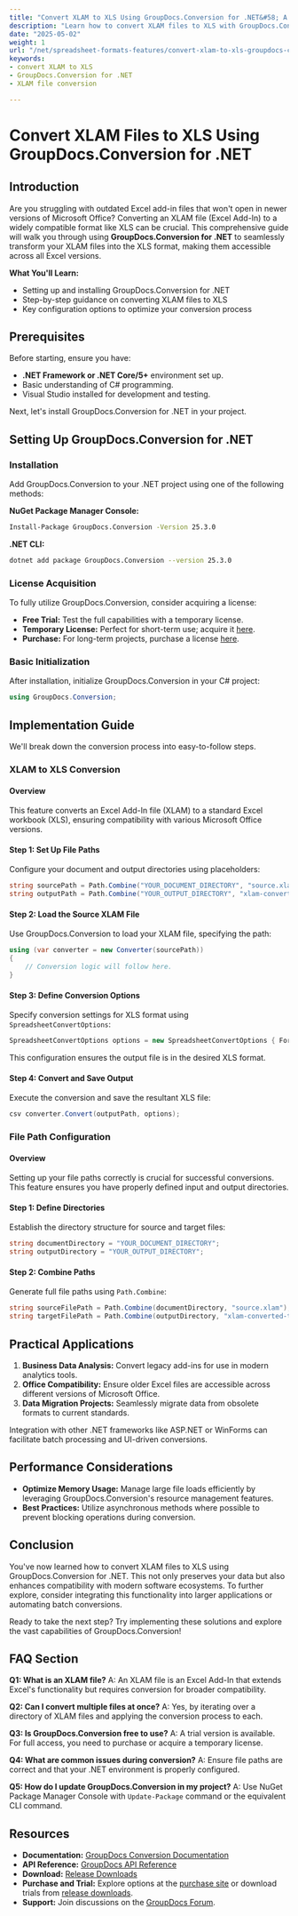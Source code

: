 ```yaml
---
title: "Convert XLAM to XLS Using GroupDocs.Conversion for .NET&#58; A Comprehensive Guide"
description: "Learn how to convert XLAM files to XLS with GroupDocs.Conversion for .NET. This guide covers setup, code implementation, and optimization tips."
date: "2025-05-02"
weight: 1
url: "/net/spreadsheet-formats-features/convert-xlam-to-xls-groupdocs-conversion-net/"
keywords:
- convert XLAM to XLS
- GroupDocs.Conversion for .NET
- XLAM file conversion

---
```



# Convert XLAM Files to XLS Using GroupDocs.Conversion for .NET

## Introduction

Are you struggling with outdated Excel add-in files that won't open in newer versions of Microsoft Office? Converting an XLAM file (Excel Add-In) to a widely compatible format like XLS can be crucial. This comprehensive guide will walk you through using **GroupDocs.Conversion for .NET** to seamlessly transform your XLAM files into the XLS format, making them accessible across all Excel versions.

**What You'll Learn:**
- Setting up and installing GroupDocs.Conversion for .NET
- Step-by-step guidance on converting XLAM files to XLS
- Key configuration options to optimize your conversion process

## Prerequisites

Before starting, ensure you have:
- **.NET Framework or .NET Core/5+** environment set up.
- Basic understanding of C# programming.
- Visual Studio installed for development and testing.

Next, let's install GroupDocs.Conversion for .NET in your project.

## Setting Up GroupDocs.Conversion for .NET

### Installation

Add GroupDocs.Conversion to your .NET project using one of the following methods:

**NuGet Package Manager Console:**
```bash
Install-Package GroupDocs.Conversion -Version 25.3.0
```

**.NET CLI:**
```bash
dotnet add package GroupDocs.Conversion --version 25.3.0
```

### License Acquisition

To fully utilize GroupDocs.Conversion, consider acquiring a license:
- **Free Trial:** Test the full capabilities with a temporary license.
- **Temporary License:** Perfect for short-term use; acquire it [here](https://purchase.groupdocs.com/temporary-license/).
- **Purchase:** For long-term projects, purchase a license [here](https://purchase.groupdocs.com/buy).

### Basic Initialization

After installation, initialize GroupDocs.Conversion in your C# project:

```csharp
using GroupDocs.Conversion;
```

## Implementation Guide

We'll break down the conversion process into easy-to-follow steps.

### XLAM to XLS Conversion

#### Overview

This feature converts an Excel Add-In file (XLAM) to a standard Excel workbook (XLS), ensuring compatibility with various Microsoft Office versions.

#### Step 1: Set Up File Paths

Configure your document and output directories using placeholders:

```csharp
string sourcePath = Path.Combine("YOUR_DOCUMENT_DIRECTORY", "source.xlam");
string outputPath = Path.Combine("YOUR_OUTPUT_DIRECTORY", "xlam-converted-to.xls");
```

#### Step 2: Load the Source XLAM File

Use GroupDocs.Conversion to load your XLAM file, specifying the path:

```csharp
using (var converter = new Converter(sourcePath))
{
    // Conversion logic will follow here.
}
```

#### Step 3: Define Conversion Options

Specify conversion settings for XLS format using `SpreadsheetConvertOptions`:

```csharp
SpreadsheetConvertOptions options = new SpreadsheetConvertOptions { Format = SpreadsheetFileType.Xls };
```

This configuration ensures the output file is in the desired XLS format.

#### Step 4: Convert and Save Output

Execute the conversion and save the resultant XLS file:

```csharp
csv converter.Convert(outputPath, options);
```

### File Path Configuration

#### Overview

Setting up your file paths correctly is crucial for successful conversions. This feature ensures you have properly defined input and output directories.

#### Step 1: Define Directories

Establish the directory structure for source and target files:

```csharp
string documentDirectory = "YOUR_DOCUMENT_DIRECTORY";
string outputDirectory = "YOUR_OUTPUT_DIRECTORY";
```

#### Step 2: Combine Paths

Generate full file paths using `Path.Combine`:

```csharp
string sourceFilePath = Path.Combine(documentDirectory, "source.xlam");
string targetFilePath = Path.Combine(outputDirectory, "xlam-converted-to.xls");
```

## Practical Applications

1. **Business Data Analysis:** Convert legacy add-ins for use in modern analytics tools.
2. **Office Compatibility:** Ensure older Excel files are accessible across different versions of Microsoft Office.
3. **Data Migration Projects:** Seamlessly migrate data from obsolete formats to current standards.

Integration with other .NET frameworks like ASP.NET or WinForms can facilitate batch processing and UI-driven conversions.

## Performance Considerations

- **Optimize Memory Usage:** Manage large file loads efficiently by leveraging GroupDocs.Conversion's resource management features.
- **Best Practices:** Utilize asynchronous methods where possible to prevent blocking operations during conversion.

## Conclusion

You've now learned how to convert XLAM files to XLS using GroupDocs.Conversion for .NET. This not only preserves your data but also enhances compatibility with modern software ecosystems. To further explore, consider integrating this functionality into larger applications or automating batch conversions.

Ready to take the next step? Try implementing these solutions and explore the vast capabilities of GroupDocs.Conversion!

## FAQ Section

**Q1: What is an XLAM file?**
A: An XLAM file is an Excel Add-In that extends Excel's functionality but requires conversion for broader compatibility.

**Q2: Can I convert multiple files at once?**
A: Yes, by iterating over a directory of XLAM files and applying the conversion process to each.

**Q3: Is GroupDocs.Conversion free to use?**
A: A trial version is available. For full access, you need to purchase or acquire a temporary license.

**Q4: What are common issues during conversion?**
A: Ensure file paths are correct and that your .NET environment is properly configured.

**Q5: How do I update GroupDocs.Conversion in my project?**
A: Use NuGet Package Manager Console with `Update-Package` command or the equivalent CLI command.

## Resources

- **Documentation:** [GroupDocs Conversion Documentation](https://docs.groupdocs.com/conversion/net/)
- **API Reference:** [GroupDocs API Reference](https://reference.groupdocs.com/conversion/net/)
- **Download:** [Release Downloads](https://releases.groupdocs.com/conversion/net/)
- **Purchase and Trial:** Explore options at the [purchase site](https://purchase.groupdocs.com/buy) or download trials from [release downloads](https://releases.groupdocs.com/conversion/net/).
- **Support:** Join discussions on the [GroupDocs Forum](https://forum.groupdocs.com/c/conversion/10).
